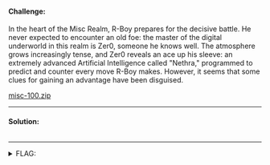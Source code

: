 #### Challenge:

In the heart of the Misc Realm, R-Boy prepares for the decisive battle. He never expected to encounter an old foe: the master of the digital underworld in this realm is Zer0, someone he knows well. The atmosphere grows increasingly tense, and Zer0 reveals an ace up his sleeve: an extremely advanced Artificial Intelligence called "Nethra," programmed to predict and counter every move R-Boy makes. However, it seems that some clues for gaining an advantage have been disguised.

[misc-100.zip](./misc-100.zip ":ignore")

---

#### Solution:


```bash
```

---

<details><summary>FLAG:</summary>

```
{FLG:J4n1c3_h4s_g0t_s0m3_b4d_t33th}
```

</details>
